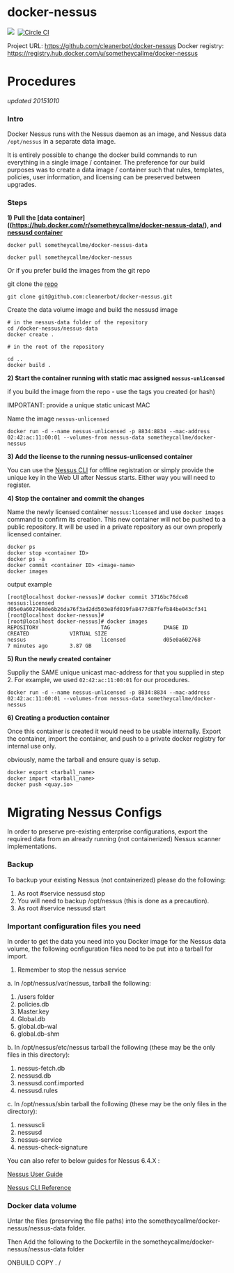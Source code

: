 # docker-nessus
[![](https://badge.imagelayers.io/sometheycallme/docker-nessus.svg)](https://imagelayers.io/?images=cleanerbot/docker-nessus:latest 'View image size and layers')&nbsp;
[![Circle CI](https://circleci.com/gh/cleanerbot/docker-nessus.png?circle-token=5d84cd337864c33f062f57aafd2854771777759d)](https://circleci.com/gh/sometheycallme/docker-nessus/tree/master 'View CI builds')

Project URL: https://github.com/cleanerbot/docker-nessus
Docker registry: https://registry.hub.docker.com/u/sometheycallme/docker-nessus


# Procedures

<i>updated 20151010</i>

### Intro

Docker Nessus runs with the Nessus daemon as an image, and Nessus data ```/opt/nessus``` in a separate data image.

It is entirely possible to change the docker build commands to run everything in a single image / container.  The preference for our build purposes was to create a data image / container such that rules, templates, policies, user information, and licensing can be preserved between upgrades.

### Steps

<b>1) Pull the [data container]((https://hub.docker.com/r/sometheycallme/docker-nessus-data/), and [nessusd container](https://hub.docker.com/r/sometheycallme/docker-nessus/) </b>

```docker pull sometheycallme/docker-nessus-data```

```docker pull sometheycallme/docker-nessus```


Or if you prefer build the images from the git repo

git clone the [repo](https://github.com/cleanerbot/docker-nessus)

```git clone git@github.com:cleanerbot/docker-nessus.git```

Create the data volume image and build the nessusd image

```shell
# in the nessus-data folder of the repository
cd /docker-nessus/nessus-data
docker create .

# in the root of the repository

cd ..
docker build .
```

<b>2) Start the container running with static mac assigned ```nessus-unlicensed```</b>

if you build the image from the repo - use the tags you created (or hash)

IMPORTANT: provide a unique static unicast MAC

Name the image ```nessus-unlicensed```


```docker run -d --name nessus-unlicensed -p 8834:8834 --mac-address 02:42:ac:11:00:01 --volumes-from nessus-data sometheycallme/docker-nessus```


<b>3) Add the license to the running nessus-unlicensed container</b>

You can use the [Nessus CLI](http://static.tenable.com/documentation/nessus_v6_command_line_reference.pdf) for offline registration or simply provide the unique key in the Web UI after Nessus starts.  Either way you will need to register.


<b>4) Stop the container and commit the changes </b>

Name the newly licensed container ```nessus:licensed``` and use ```docker images``` command to confirm its creation.  This new container will not be pushed to a public repository.  It will be used in a private repository as our own properly licensed container.

```
docker ps
docker stop <container ID>
docker ps -a
docker commit <container ID> <image-name>
docker images
```

output example

```
[root@localhost docker-nessus]# docker commit 3716bc76dce8 nessus:licensed
d05e0a602768de6b26da76f3ad2dd503e8fd019fa8477d87fefb84be043cf341
[root@localhost docker-nessus]# 
[root@localhost docker-nessus]# docker images
REPOSITORY                    TAG                 IMAGE ID            CREATED             VIRTUAL SIZE
nessus                        licensed            d05e0a602768        7 minutes ago       3.87 GB
```

<b>5) Run the newly created container</b>

Suppliy the SAME unique unicast mac-address for that you supplied in step 2.  For example, we used ```02:42:ac:11:00:01``` for our procedures.

```docker run -d --name nessus-unlicensed -p 8834:8834 --mac-address 02:42:ac:11:00:01 --volumes-from nessus-data sometheycallme/docker-nessus```

<b>6) Creating a production container</b>

Once this container is created it would need to be usable internally.  Export the container, import the container, and push to a private docker registry for internal use only.

obviously, name the tarball and ensure quay is setup.

```
docker export <tarball_name>
docker import <tarball_name>
docker push <quay.io>
```



# Migrating Nessus Configs

In order to preserve pre-existing enterprise configurations, export the required data from an already running (not containerized) Nessus scanner implementations.


### Backup


To backup your existing Nessus (not containerized) please do the following: 

1. As root #service nessusd stop
2. You will need to backup /opt/nessus (this is done as a precaution).
3. As root #service nessusd start


### Important configuration files you need

In order to get the data you need into you Docker image for the Nessus data volume, the following ocnfiguration files need to be put into a tarball for import.

1) Remember to stop the nessus service

a. In /opt/nessus/var/nessus, tarball the following:

1. /users folder
2. policies.db
3. Master.key
4. Global.db
5. global.db-wal
6. global.db-shm

b. In /opt/nessus/etc/nessus tarball the following (these may be the only files in this directory):

1. nessus-fetch.db
2. nessusd.db
3. nessusd.conf.imported
4. nessusd.rules

c. In /opt/nessus/sbin tarball the following (these may be the only files in the directory):

1. nessuscli
2. nessusd
3. nessus-service
4. nessus-check-signature

You can also refer to below guides for Nessus 6.4.X :

[Nessus User Guide](https://static.tenable.com/documentation/nessus_6.4_user_guide.pd)

[Nessus CLI Reference](https://static.tenable.com/documentation/nessus_6.4_command_line_reference.pdf)

### Docker data volume

Untar the files (preserving the file paths) into the sometheycallme/docker-nessus/nessus-data folder.


Then Add the following to the Dockerfile in the sometheycallme/docker-nessus/nessus-data folder

ONBUILD COPY . /
